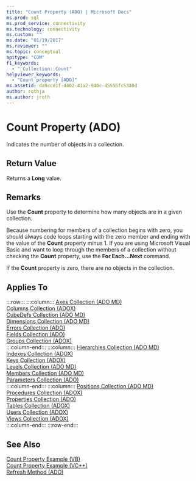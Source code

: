 ```yaml
---
title: "Count Property (ADO) | Microsoft Docs"
ms.prod: sql
ms.prod_service: connectivity
ms.technology: connectivity
ms.custom: ""
ms.date: "01/19/2017"
ms.reviewer: ""
ms.topic: conceptual
apitype: "COM"
f1_keywords: 
  - "_Collection::Count"
helpviewer_keywords: 
  - "Count property [ADO]"
ms.assetid: da9ccd1f-d402-41a2-940c-45556fc5340d
author: rothja
ms.author: jroth
---
```

# Count Property (ADO)
Indicates the number of objects in a collection.  
  
## Return Value  
 Returns a **Long** value.  
  
## Remarks  
 Use the **Count** property to determine how many objects are in a given collection.  
  
 Because numbering for members of a collection begins with zero, you should always code loops starting with the zero member and ending with the value of the **Count** property minus 1. If you are using Microsoft Visual Basic and want to loop through the members of a collection without checking the **Count** property, use the **For Each...Next** command.  
  
 If the **Count** property is zero, there are no objects in the collection.  
  
## Applies To  

:::row:::
    :::column:::
        [Axes Collection (ADO MD)](../../../ado/reference/ado-md-api/axes-collection-ado-md.md)  
        [Columns Collection (ADOX)](../../../ado/reference/adox-api/columns-collection-adox.md)  
        [CubeDefs Collection (ADO MD)](../../../ado/reference/ado-md-api/cubedefs-collection-ado-md.md)  
        [Dimensions Collection (ADO MD)](../../../ado/reference/ado-md-api/dimensions-collection-ado-md.md)  
        [Errors Collection (ADO)](../../../ado/reference/ado-api/errors-collection-ado.md)  
        [Fields Collection (ADO)](../../../ado/reference/ado-api/fields-collection-ado.md)  
        [Groups Collection (ADOX)](../../../ado/reference/adox-api/groups-collection-adox.md)  
    :::column-end:::
    :::column:::
        [Hierarchies Collection (ADO MD)](../../../ado/reference/ado-md-api/hierarchies-collection-ado-md.md)  
        [Indexes Collection (ADOX)](../../../ado/reference/adox-api/indexes-collection-adox.md)  
        [Keys Collection (ADOX)](../../../ado/reference/adox-api/keys-collection-adox.md)  
        [Levels Collection (ADO MD)](../../../ado/reference/ado-md-api/levels-collection-ado-md.md)  
        [Members Collection (ADO MD)](../../../ado/reference/ado-md-api/members-collection-ado-md.md)  
        [Parameters Collection (ADO)](../../../ado/reference/ado-api/parameters-collection-ado.md)  
    :::column-end:::
    :::column:::
        [Positions Collection (ADO MD)](../../../ado/reference/ado-md-api/positions-collection-ado-md.md)  
        [Procedures Collection (ADOX)](../../../ado/reference/adox-api/procedures-collection-adox.md)  
        [Properties Collection (ADO)](../../../ado/reference/ado-api/properties-collection-ado.md)  
        [Tables Collection (ADOX)](../../../ado/reference/adox-api/tables-collection-adox.md)  
        [Users Collection (ADOX)](../../../ado/reference/adox-api/users-collection-adox.md)  
        [Views Collection (ADOX)](../../../ado/reference/adox-api/views-collection-adox.md)  
    :::column-end:::
:::row-end:::

## See Also  
 [Count Property Example (VB)](../../../ado/reference/ado-api/count-property-example-vb.md)   
 [Count Property Example (VC++)](../../../ado/reference/ado-api/count-property-example-vc.md)   
 [Refresh Method (ADO)](../../../ado/reference/ado-api/refresh-method-ado.md)
